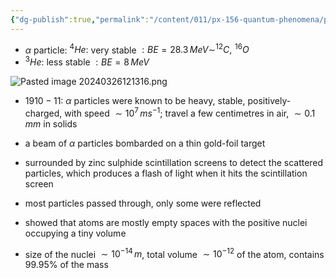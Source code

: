 ```yaml
---
{"dg-publish":true,"permalink":"/content/011/px-156-quantum-phenomena/px-156-a-quantum-phenomena/px-156-d-time-independent-schrodinger-equation/px-156-d6-rutherford-scattering-experiment/","created":"2024-11-25T10:50:32.000+00:00","updated":"2024-11-26T20:02:25.991+00:00"}
---
```


- $\alpha$ particle:  $^{4}He:$ very stable $:BE=28.3\,MeV \sim ^{12}C,\, ^{16}O$
- $^{3}He:$ less stable $:BE=8\,MeV$

![Pasted image 20240326121316.png](/img/user/pics/Pasted%20image%2020240326121316.png)
- $1910-11:$ $\alpha$ particles were known to be heavy, stable, positively-charged, with speed $\sim 10^{7}\,ms^{-1}$; travel a few centimetres in air, $\sim0.1\,mm$ in solids

- a beam of $\alpha$ particles bombarded on a thin gold-foil target
- surrounded by zinc sulphide scintillation screens to detect the scattered particles, which produces a flash of light when it hits the scintillation screen
- most particles passed through, only some were reflected
- showed that atoms are mostly empty spaces with the positive nuclei occupying a tiny volume
- size of the nuclei $\sim10^{-14}\,m$, total volume $\sim 10^{-12}$ of the atom, contains $99.95\%$ of the mass

